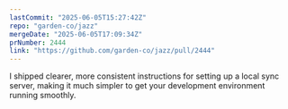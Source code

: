```yaml
---
lastCommit: "2025-06-05T15:27:42Z"
repo: "garden-co/jazz"
mergeDate: "2025-06-05T17:09:34Z"
prNumber: 2444
link: "https://github.com/garden-co/jazz/pull/2444"
---
```


I shipped clearer, more consistent instructions for setting up a local sync server, making it much simpler to get your development environment running smoothly.